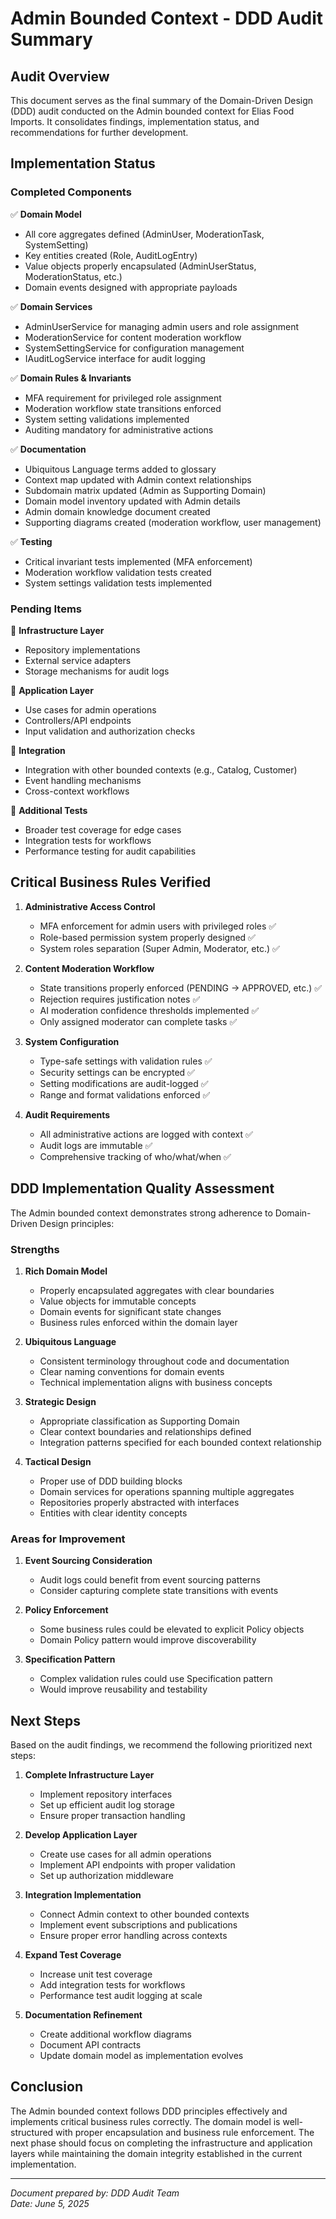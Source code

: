 # Admin Bounded Context - DDD Audit Summary

## Audit Overview

This document serves as the final summary of the Domain-Driven Design (DDD) audit conducted on the Admin bounded context for Elias Food Imports. It consolidates findings, implementation status, and recommendations for further development.

## Implementation Status

### Completed Components

✅ **Domain Model**
- All core aggregates defined (AdminUser, ModerationTask, SystemSetting)
- Key entities created (Role, AuditLogEntry)
- Value objects properly encapsulated (AdminUserStatus, ModerationStatus, etc.)
- Domain events designed with appropriate payloads

✅ **Domain Services**
- AdminUserService for managing admin users and role assignment
- ModerationService for content moderation workflow
- SystemSettingService for configuration management
- IAuditLogService interface for audit logging

✅ **Domain Rules & Invariants**
- MFA requirement for privileged role assignment
- Moderation workflow state transitions enforced
- System setting validations implemented
- Auditing mandatory for administrative actions

✅ **Documentation**
- Ubiquitous Language terms added to glossary
- Context map updated with Admin context relationships
- Subdomain matrix updated (Admin as Supporting Domain)
- Domain model inventory updated with Admin details
- Admin domain knowledge document created
- Supporting diagrams created (moderation workflow, user management)

✅ **Testing**
- Critical invariant tests implemented (MFA enforcement)
- Moderation workflow validation tests created
- System settings validation tests implemented

### Pending Items

🔄 **Infrastructure Layer**
- Repository implementations
- External service adapters
- Storage mechanisms for audit logs

🔄 **Application Layer**
- Use cases for admin operations
- Controllers/API endpoints
- Input validation and authorization checks

🔄 **Integration**
- Integration with other bounded contexts (e.g., Catalog, Customer)
- Event handling mechanisms
- Cross-context workflows

🔄 **Additional Tests**
- Broader test coverage for edge cases
- Integration tests for workflows
- Performance testing for audit capabilities

## Critical Business Rules Verified

1. **Administrative Access Control**
   - MFA enforcement for admin users with privileged roles ✅
   - Role-based permission system properly designed ✅
   - System roles separation (Super Admin, Moderator, etc.) ✅

2. **Content Moderation Workflow**
   - State transitions properly enforced (PENDING → APPROVED, etc.) ✅
   - Rejection requires justification notes ✅
   - AI moderation confidence thresholds implemented ✅
   - Only assigned moderator can complete tasks ✅

3. **System Configuration**
   - Type-safe settings with validation rules ✅
   - Security settings can be encrypted ✅
   - Setting modifications are audit-logged ✅
   - Range and format validations enforced ✅

4. **Audit Requirements**
   - All administrative actions are logged with context ✅
   - Audit logs are immutable ✅
   - Comprehensive tracking of who/what/when ✅

## DDD Implementation Quality Assessment

The Admin bounded context demonstrates strong adherence to Domain-Driven Design principles:

### Strengths

1. **Rich Domain Model**
   - Properly encapsulated aggregates with clear boundaries
   - Value objects for immutable concepts
   - Domain events for significant state changes
   - Business rules enforced within the domain layer

2. **Ubiquitous Language**
   - Consistent terminology throughout code and documentation
   - Clear naming conventions for domain events
   - Technical implementation aligns with business concepts

3. **Strategic Design**
   - Appropriate classification as Supporting Domain
   - Clear context boundaries and relationships defined
   - Integration patterns specified for each bounded context relationship

4. **Tactical Design**
   - Proper use of DDD building blocks
   - Domain services for operations spanning multiple aggregates
   - Repositories properly abstracted with interfaces
   - Entities with clear identity concepts

### Areas for Improvement

1. **Event Sourcing Consideration**
   - Audit logs could benefit from event sourcing patterns
   - Consider capturing complete state transitions with events

2. **Policy Enforcement**
   - Some business rules could be elevated to explicit Policy objects
   - Domain Policy pattern would improve discoverability

3. **Specification Pattern**
   - Complex validation rules could use Specification pattern
   - Would improve reusability and testability

## Next Steps

Based on the audit findings, we recommend the following prioritized next steps:

1. **Complete Infrastructure Layer**
   - Implement repository interfaces
   - Set up efficient audit log storage
   - Ensure proper transaction handling

2. **Develop Application Layer**
   - Create use cases for all admin operations
   - Implement API endpoints with proper validation
   - Set up authorization middleware

3. **Integration Implementation**
   - Connect Admin context to other bounded contexts
   - Implement event subscriptions and publications
   - Ensure proper error handling across contexts

4. **Expand Test Coverage**
   - Increase unit test coverage
   - Add integration tests for workflows
   - Performance test audit logging at scale

5. **Documentation Refinement**
   - Create additional workflow diagrams
   - Document API contracts
   - Update domain model as implementation evolves

## Conclusion

The Admin bounded context follows DDD principles effectively and implements critical business rules correctly. The domain model is well-structured with proper encapsulation and business rule enforcement. The next phase should focus on completing the infrastructure and application layers while maintaining the domain integrity established in the current implementation.

---

*Document prepared by: DDD Audit Team*  
*Date: June 5, 2025*
